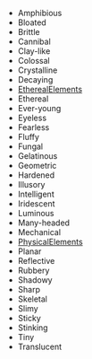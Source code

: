 * Amphibious
* Bloated
* Brittle
* Cannibal
* Clay-like
* Colossal
* Crystalline
* Decaying
* [EtherealElements](Magic/EtherealElements)
* Ethereal
* Ever-young
* Eyeless
* Fearless
* Fluffy
* Fungal
* Gelatinous
* Geometric
* Hardened
* Illusory
* Intelligent
* Iridescent
* Luminous
* Many-headed
* Mechanical
* [PhysicalElements](Magic/PhysicalElements)
* Planar
* Reflective
* Rubbery
* Shadowy
* Sharp
* Skeletal
* Slimy
* Sticky
* Stinking
* Tiny
* Translucent